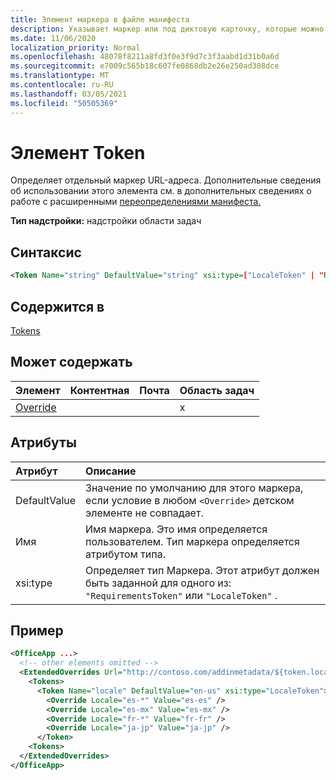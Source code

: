 ```yaml
---
title: Элемент маркера в файле манифеста
description: Указывает маркер или под диктовую карточку, которые можно использовать с шаблонами URL-адресов в манифесте.
ms.date: 11/06/2020
localization_priority: Normal
ms.openlocfilehash: 48078f8211a8fd3f0e3f9d7c3f3aabd1d31b0a6d
ms.sourcegitcommit: e7009c565b18c607fe0868db2e26e250ad308dce
ms.translationtype: MT
ms.contentlocale: ru-RU
ms.lasthandoff: 03/05/2021
ms.locfileid: "50505369"
---
```

# <a name="token-element"></a>Элемент Token

Определяет отдельный маркер URL-адреса. Дополнительные сведения об использовании этого элемента см. в дополнительных сведениях о работе с расширенными [переопределениями манифеста.](../../develop/extended-overrides.md)

**Тип надстройки:** надстройки области задач

## <a name="syntax"></a>Синтаксис

```XML
<Token Name="string" DefaultValue="string" xsi:type=["LocaleToken" | "RequirementsToken"] ></Token>
```

## <a name="contained-in"></a>Содержится в

[Tokens](tokens.md)

## <a name="can-contain"></a>Может содержать

|Элемент|Контентная|Почта|Область задач|
|:-----|:-----|:-----|:-----|
|[Override](override.md)|||x|

## <a name="attributes"></a>Атрибуты

|Атрибут|Описание|
|:-----|:-----|
|DefaultValue|Значение по умолчанию для этого маркера, если условие в любом `<Override>` детском элементе не совпадает.|
|Имя|Имя маркера. Это имя определяется пользователем. Тип маркера определяется атрибутом типа.|
|xsi:type|Определяет тип Маркера. Этот атрибут должен быть заданной для одного из:  `"RequirementsToken"` или  `"LocaleToken"` .|

## <a name="example"></a>Пример

```XML
<OfficeApp ...>
  <!-- other elements omitted -->
  <ExtendedOverrides Url="http://contoso.com/addinmetadata/${token.locale}/extended-manifest-overrides.json">
    <Tokens>
      <Token Name="locale" DefaultValue="en-us" xsi:type="LocaleToken">
        <Override Locale="es-*" Value="es-es" />
        <Override Locale="es-mx" Value="es-mx" />
        <Override Locale="fr-*" Value="fr-fr" />
        <Override Locale="ja-jp" Value="ja-jp" />
      </Token>
    <Tokens>
  </ExtendedOverrides>
</OfficeApp>
```